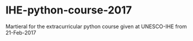 # IHE-python-course-2017
Martieral for the extracurricular python course given at UNESCO-IHE from 21-Feb-2017
